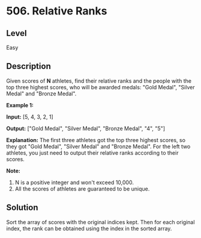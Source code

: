 # 506. Relative Ranks
## Level
Easy

## Description
Given scores of **N** athletes, find their relative ranks and the people with the top three highest scores, who will be awarded medals: "Gold Medal", "Silver Medal" and "Bronze Medal".

**Example 1:**

**Input:** [5, 4, 3, 2, 1]

**Output:** ["Gold Medal", "Silver Medal", "Bronze Medal", "4", "5"]

**Explanation:** The first three athletes got the top three highest scores, so they got "Gold Medal", "Silver Medal" and "Bronze Medal". 
For the left two athletes, you just need to output their relative ranks according to their scores.

**Note:**

1. N is a positive integer and won't exceed 10,000.
2. All the scores of athletes are guaranteed to be unique.

## Solution
Sort the array of scores with the original indices kept. Then for each original index, the rank can be obtained using the index in the sorted array.
